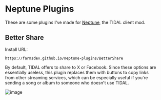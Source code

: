 # Neptune Plugins
These are some plugins I've made for [Neptune](https://github.com/uwu/neptune), the TIDAL client mod.

## Better Share

Install URL:
```
https://farmzdev.github.io/neptune-plugins/BetterShare
```

By default, TIDAL offers to share to X or Facebook. Since these options are essentially useless, this plugin replaces them with buttons to copy links from other streaming services, which can be especially useful if you're sending a song or album to someone who doesn't use TIDAL. 

![image](https://github.com/user-attachments/assets/d986fcf3-1aec-4b29-b593-3dfa2690b87d)
